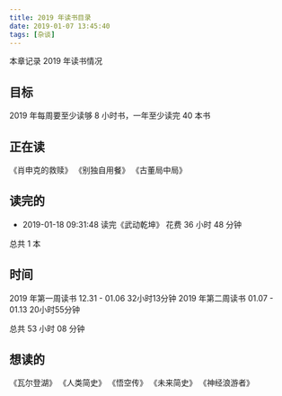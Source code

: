 ```yaml
---
title: 2019 年读书目录
date: 2019-01-07 13:45:40
tags: [杂谈]
---
```


本章记录 2019 年读书情况

<!-- more --><!-- toc -->

## 目标
2019 年每周要至少读够 8 小时书，一年至少读完 40 本书


## 正在读
《肖申克的救赎》
《别独自用餐》
《古董局中局》



## 读完的

- 2019-01-18 09:31:48 读完《武动乾坤》                                             花费 36 小时 48 分钟

总共 1 本

## 时间

2019 年第一周读书   12.31 - 01.06 32小时13分钟
2019 年第二周读书   01.07 - 01.13 20小时55分钟


总共 53 小时 08 分钟


## 想读的

《瓦尔登湖》
《人类简史》
《悟空传》
《未来简史》
《神经浪游者》
